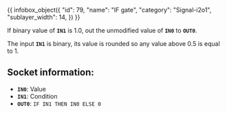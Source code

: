 {{ infobox_object({
	"id": 79,
	"name": "IF gate",
	"category": "Signal-i2o1",
	"sublayer_width": 14,
}) }}

If binary value of **`IN1`** is 1.0, out the unmodified value of **`IN0`** to **`OUT0`**.

The input **`IN1`** is binary, its value is rounded so any value above 0.5 is equal to 1.

## Socket information:
- **`IN0`**: Value
- **`IN1`**: Condition
- **`OUT0`**: `IF IN1 THEN IN0 ELSE 0`